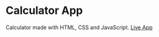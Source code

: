 # Calculator App

Calculator made with HTML, CSS and JavaScript. [Live App](https://nasiqziyan.github.io/calculator-app/)